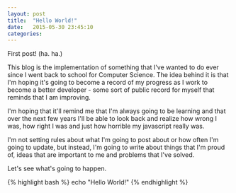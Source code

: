 ```yaml
---
layout: post
title:  "Hello World!" 
date:   2015-05-30 23:45:10
categories: 
---
```

First post! (ha. ha.)

This blog is the implementation of something that I've wanted to do ever since I went back to school for Computer Science. The idea behind it is that I'm hoping it's going to become a record of my progress as I work to become a better developer - some sort of public record for myself that reminds that I am improving.

I'm hoping that it'll remind me that I'm always going to be learning and that over the next few years I'll be able to look back and realize how wrong I was, how right I was and just how horrible my javascript really was.

I'm not setting rules about what I'm going to post about or how often I'm going to update, but instead, I'm going to write about things that I'm proud of, ideas that are important to me and problems that I've solved.

Let's see what's going to happen.

{% highlight bash %}
    echo "Hello World!"
{% endhighlight %}
